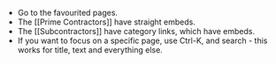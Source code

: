 - Go to the favourited pages.
- The [[Prime Contractors]] have straight embeds.
- The [[Subcontractors]] have category links, which have embeds.
- If you want to focus on a specific page, use Ctrl-K, and search - this works for title, text and everything else.
